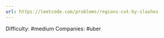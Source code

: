 ```yaml
---
url: https://leetcode.com/problems/regions-cut-by-slashes
---
```


Difficulty: #medium
Companies: #uber